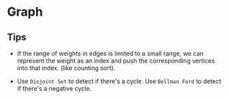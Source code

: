# Graph

## Tips

- If the range of weights in edges is limited to a small range, we can represent the weight as an index and push the corresponding vertices into that index. (like counting sort).

- Use `Disjoint Set` to detect if there's a cycle. Use `Bellman Ford` to detect if there's a negative cycle.